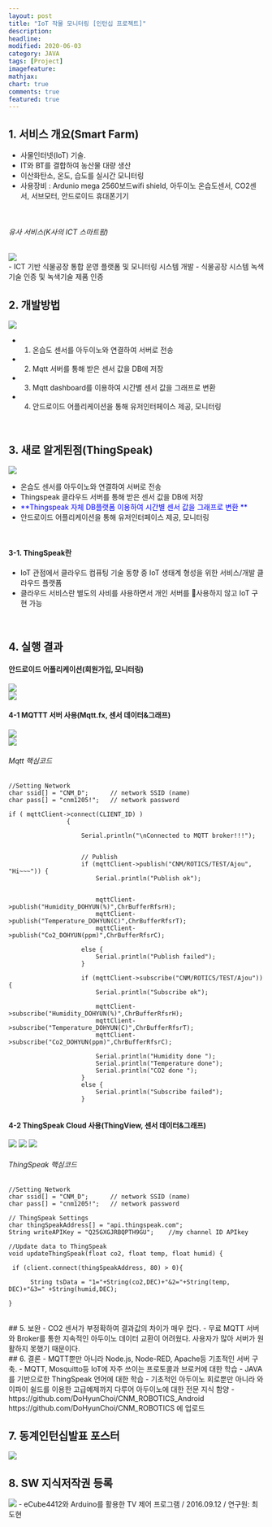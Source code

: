 ```yaml
---
layout: post
title: "IoT 작물 모니터링 [인턴십 프로젝트]"     
description: 
headline:
modified: 2020-06-03
category: JAVA
tags: [Project]
imagefeature:
mathjax:
chart: true
comments: true
featured: true
---
```


## 1. 서비스 개요(Smart Farm)   
- 사물인터넷(IoT) 기술.<br>
- IT와 BT를 결합하여 농산물 대량 생산<br>
- 이산화탄소, 온도, 습도를 실시간 모니터링
- 사용장비 : Ardunio mega 2560보드wifi shield, 아두이노 온습도센서, CO2센서, 서브모터, 안드로이드 휴대폰기기
<br>

###### 유사 서비스(K사의 ICT 스마트팜)    
<img src="{{ site.url }}/images/KT_smartfarm.jpg">  
<br>
- ICT 기반 식물공장 통합 운영 플랫폼 및 모니터링 시스템 개발   
- 식물공장 시스템 녹색기술 인증 및 녹색기술 제품 인증<br>

## 2. 개발방법  

<img src="{{ site.url }}/images/SmartFarm_method.jpg">  
<br>

- 1. 온습도 센서를 아두이노와 연결하여 서버로 전송     
- 2. Mqtt 서버를 통해 받은 센서 값을 DB에 저장    
- 3. Mqtt dashboard를 이용하여 시간별 센서 값을 그래프로 변환   
- 4. 안드로이드 어플리케이션을 통해 유저인터페이스 제공, 모니터링   
<br>

## 3. 새로 알게된점(ThingSpeak)
<img src="{{ site.url }}/images/IoT_Thingspeak.jpg">  
<br>

- 온습도 센서를 아두이노와 연결하여 서버로 전송     
- Thingspeak 클라우드 서버를 통해 받은 센서 값을 DB에 저장    
- <span style="color:blue"> **Thingspeak 자체 DB플랫폼 이용하여 시간별 센서 값을 그래프로 변환 **</span>  
- 안드로이드 어플리케이션을 통해 유저인터페이스 제공, 모니터링   
<br>

#### 3-1. ThingSpeak란

- IoT 관점에서 클라우드 컴퓨팅 기술 동향 중 IoT 생태계 형성을 위한 서비스/개발 클라우드 플랫폼   
- 클라우드 서비스란 별도의 사비를 사용하면서 개인 서버를 사용하지 않고 IoT 구현 가능   
<br>
  
## 4. 실행 결과
#### 안드로이드 어플리케이션(회원가입, 모니터링)
<img src="{{ site.url }}/images/SmartFarm_android.jpg">  
<br>
<img src="{{ site.url }}/images/SmartFarm_android2.jpg">  
<br>

#### 4-1 MQTTT 서버 사용(Mqtt.fx, 센서 데이터&그래프)
<img src="{{ site.url }}/images/SmartFarm_mqtt1.jpg">  
<br>
<img src="{{ site.url }}/images/SmartFarm_mqtt2.jpg">  
<br>

###### Mqtt 핵심코드

```
//Setting Network
char ssid[] = "CNM_D";      // network SSID (name)
char pass[] = "cnm1205!";   // network password

if ( mqttClient->connect(CLIENT_ID) )
                {
                   
                    Serial.println("\nConnected to MQTT broker!!!");

                   
                    // Publish
                    if (mqttClient->publish("CNM/ROTICS/TEST/Ajou", "Hi~~~")) {
                        Serial.println("Publish ok");


                        mqttClient->publish("Humidity_DOHYUN(%)",ChrBufferRfsrH);
                        mqttClient->publish("Temperature_DOHYUN(C)",ChrBufferRfsrT);
                        mqttClient->publish("Co2_DOHYUN(ppm)",ChrBufferRfsrC);

                  	else {
                        Serial.println("Publish failed");
                    }
                   
                    if (mqttClient->subscribe("CNM/ROTICS/TEST/Ajou")) {
                        Serial.println("Subscribe ok");

                        mqttClient->subscribe("Humidity_DOHYUN(%)",ChrBufferRfsrH);
                        mqttClient->subscribe("Temperature_DOHYUN(C)",ChrBufferRfsrT);
                        mqttClient->subscribe("Co2_DOHYUN(ppm)",ChrBufferRfsrC);
           
                        Serial.println("Humidity done ");
                        Serial.println("Temperature done");
                        Serial.println("CO2 done ");
                    }
                    else {
                        Serial.println("Subscribe failed");
                    }


```
#### 4-2 ThingSpeak Cloud 사용(ThingView, 센서 데이터&그래프)
<img src="{{ site.url }}/images/SmartFarm_ts1jpg">  
<img src="{{ site.url }}/images/SmartFarm_ts2.jpg">  
<img src="{{ site.url }}/images/SmartFarm_ts3.jpg">  
<br>

###### ThingSpeak 핵심코드

```
//Setting Network
char ssid[] = "CNM_D";      // network SSID (name)
char pass[] = "cnm1205!";   // network password

// ThingSpeak Settings
char thingSpeakAddress[] = "api.thingspeak.com";
String writeAPIKey = "Q25GXGJRBQPTH9GU";	//my channel ID APIkey

//Update data to ThingSpeak
void updateThingSpeak(float co2, float temp, float humid) {

 if (client.connect(thingSpeakAddress, 80) > 0){       

      String tsData = "1="+String(co2,DEC)+"&2="+String(temp, DEC)+"&3=" +String(humid,DEC);

}

```
<br>
## 5. 보완   
- CO2 센서가 부정확하여 결과값의 차이가 매우 컸다.  
- 무료 MQTT 서버와 Broker를 통한 지속적인 아두이노 데이터 교환이 어려웠다. 사용자가 많아 서버가 원활하지 못했기 때문이다.   
<br>
## 6. 결론   
- MQTT뿐만 아니라 Node.js, Node-RED, Apache등 기초적인 서버 구축.
- MQTT,  Mosquitto등 IoT에 자주 쓰이는 프로토콜과 브로커에 대한 학습
- JAVA를 기반으로한 ThingSpeak 언어에 대한 학습
- 기초적인 아두이노  회로뿐만 아니라 와이파이 쉴드를 이용한 고급예제까지 다루어 아두이노에 대한 전문 지식 함양
- https://github.com/DoHyunChoi/CNM_ROBOTICS_Android https://github.com/DoHyunChoi/CNM_ROBOTICS 에 업로드

<br>

## 7. 동계인턴십발표 포스터   
<img src="{{ site.url }}/images/internship_poster.jpg">  
<br>

## 8. SW 지식저작권 등록
<img src="{{ site.url }}/images/C2016.jpg">  
- eCube4412와 Arduino를 활용한 TV 제어 프로그램 / 2016.09.12 / 연구원: 최도현<br>
